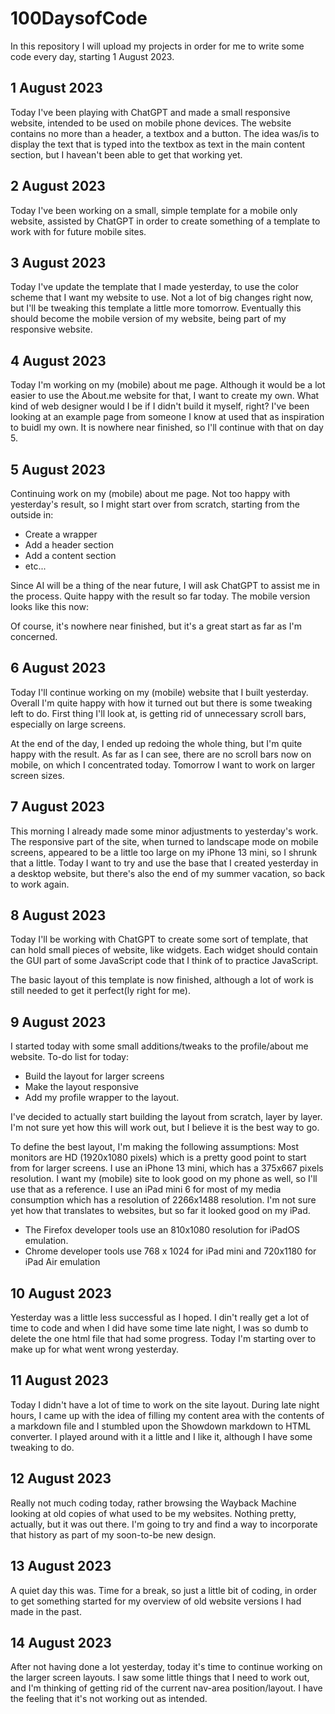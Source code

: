 # 100DaysofCode

In this repository I will upload my projects in order for me to write some code 
every day, starting 1 August 2023.

## 1 August 2023
Today I've been playing with ChatGPT and made a small responsive website, intended 
to be used on mobile phone devices. The website contains no more than a header, a 
textbox and a button. The idea was/is to display the text that is typed into the 
textbox as text in the main content section, but I havean't been able to get that 
working yet.

## 2 August 2023
Today I've been working on a small, simple template for a mobile only website,
assisted by ChatGPT in order to create something of a template to work with for future mobile sites.

## 3 August 2023
Today I've update the template that I made yesterday, to use the color scheme 
that I want my website to use. Not a lot of big changes right now, but I'll 
be tweaking this template a little more tomorrow. Eventually this should become 
the mobile version of my website, being part of my responsive website.

## 4 August 2023
Today I'm working on my (mobile) about me page. Although it would be a lot 
easier to use the About.me website for that, I want to create my own. What 
kind of web designer would I be if I didn't build it myself, right? I've been looking at an example page from someone I know at used that as inspiration to buidl my own.
It is nowhere near finished, so I'll continue with that on day 5.

## 5 August 2023
Continuing work on my (mobile) about me page. Not too happy with yesterday's 
result, so I might start over from scratch, starting from the outside in:
- Create a wrapper
- Add a header section
- Add a content section
- etc...

Since AI will be a thing of the near future, I will ask ChatGPT to assist me 
in the process.
Quite happy with the result so far today.  The mobile version looks like this 
now:


Of course, it's nowhere near finished, but it's a great start as far as I'm 
concerned.

## 6 August 2023
Today I'll continue working on my (mobile) website that I built yesterday. 
Overall I'm quite happy with how it turned out but there is some tweaking left to do.
First thing I'll look at, is getting rid of unnecessary scroll bars, especially 
on large screens.

At the end of the day, I ended up redoing the whole thing, but I'm quite happy 
with the result. As far as I can see, there are no scroll bars now on mobile, on 
which I concentrated today.
Tomorrow I want to work on larger screen sizes.

## 7 August 2023
This morning I already made some minor adjustments to yesterday's work. The 
responsive part of the site, when turned to landscape mode
on mobile screens, appeared to be a little too large on my iPhone 13 mini, so I 
shrunk that a little.
Today I want to try and use the base that I created yesterday in a desktop website, 
but there's also the end of my summer 
vacation, so back to work again.

## 8 August 2023
Today I'll be working with ChatGPT to create some sort of template, that can hold 
small pieces of website, like widgets. Each widget should contain the GUI part of some 
JavaScript code that I think of to practice JavaScript.

The basic layout of this template is now finished, although a lot of work is still 
needed to get it perfect(ly right for me).


## 9 August 2023
I started today with some small additions/tweaks to the profile/about me website.
To-do list for today:
* Build the layout for larger screens
* Make the layout responsive
* Add my profile wrapper to the layout.

I've decided to actually start building the layout from scratch, layer by layer.
I'm not sure yet how this will work 
out, but I believe it is the best way to go.

To define the best layout, I'm making the following assumptions:
Most monitors are HD (1920x1080 pixels) which is a pretty good point to start from for larger screens.
I use an iPhone 13 mini, which has a 375x667 pixels resolution. I want my (mobile) site to look
good on my phone as well, so I'll use that as a reference.
I use an iPad mini 6 for most of my media consumption which has a resolution of 2266x1488 resolution. 
I'm not sure yet how that translates to websites, but so far it looked good on my iPad.
- The Firefox developer tools use an 810x1080 resolution for iPadOS emulation.
- Chrome developer tools use 768 x 1024 for iPad mini and 720x1180 for iPad Air emulation


## 10 August 2023
Yesterday was a little less successful as I hoped. I din't really get a lot of time to code and when 
I did have some time late night, I was so dumb to delete the one html file that had some progress. 
Today I'm starting over to make up for what went wrong yesterday.

## 11 August 2023
Today I didn't have a lot of time to work on the site layout. During late night hours, I came up with 
the idea of filling my content area with the contents of a markdown file and I stumbled upon the Showdown
markdown to HTML converter. I played around with it a little and I like it, although I have some tweaking to do.

## 12 August 2023
Really not much coding today, rather browsing the Wayback Machine looking at old copies of what used to be my websites.
Nothing pretty, actually, but it was out there.
I'm going to try and find a way to incorporate that history as part of my soon-to-be new design.


## 13 August 2023
A quiet day this was. Time for a break, so just a little bit of coding, in order to get something started for my 
overview of old website versions I had made in the past.

## 14 August 2023
After not having done a lot yesterday, today it's time to continue working on the larger screen layouts.
I saw some little things that I need to work out, and I'm thinking of getting rid of the current nav-area position/layout.
I have the feeling that it's not working out as intended.